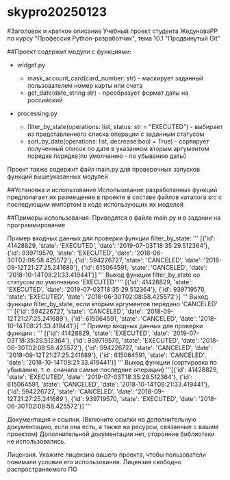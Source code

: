# skypro20250123
#Заголовок и краткое описание
Учебный проект студента ЖедуноваРР по курсу "Профессия Python-разработчик", тема 10.1 "Продвинутый Git"

##Проект содержит модули с функциями:
- widget.py
  -  mask_account_card(card_number: str) - маскирует заданный пользователем номер карты или счета
  -  get_date(date_string:str) - преобразует формат даты на российский
 
- processing.py
  -  filter_by_state(operations: list, status: str = "EXECUTED") - выбирает из представленного списка операции с заданным статусом
  -  sort_by_date(operations: list, decrease:bool = True) - сортирует полученный список по дате в указанном вторым аргументом порядке порядке(по умолчанию - по убыванию даты)

Проект также содержит файл main.py для проверочных запусков функций вышеуказанных модулей

##Установка и использование
Использование разработанных функций предполагает их размещение в проекте в составе файлов каталога src с последующим импортом в коде использующих их моделей

##Примеры использования:
Приводятся в файле main.py и в задании на программирование

Пример входных данных для проверки функции filter_by_state:
'''
[{'id': 41428829, 'state': 'EXECUTED', 'date': '2019-07-03T18:35:29.512364'}, {'id': 939719570, 'state': 'EXECUTED', 'date': '2018-06-30T02:08:58.425572'}, {'id': 594226727, 'state': 'CANCELED', 'date': '2018-09-12T21:27:25.241689'}, {'id': 615064591, 'state': 'CANCELED', 'date': '2018-10-14T08:21:33.419441'}]
'''
Выход функции filter_by_state со статусом по умолчанию 'EXECUTED'
'''
[{'id': 41428829, 'state': 'EXECUTED', 'date': '2019-07-03T18:35:29.512364'}, {'id': 939719570, 'state': 'EXECUTED', 'date': '2018-06-30T02:08:58.425572'}]
'''
Выход функции filter_by_state, если вторым аргументов передано 'CANCELED'
'''
[{'id': 594226727, 'state': 'CANCELED', 'date': '2018-09-12T21:27:25.241689'}, {'id': 615064591, 'state': 'CANCELED', 'date': '2018-10-14T08:21:33.419441'}]
'''
Пример входных данных для проверки функции :
'''
[{'id': 41428829, 'state': 'EXECUTED', 'date': '2019-07-03T18:35:29.512364'}, 
{'id': 939719570, 'state': 'EXECUTED', 'date': '2018-06-30T02:08:58.425572'}, 
{'id': 594226727, 'state': 'CANCELED', 'date': '2018-09-12T21:27:25.241689'}, 
{'id': 615064591, 'state': 'CANCELED', 'date': '2018-10-14T08:21:33.419441'}]
'''
Выход функции (сортировка по убыванию, т. е. сначала самые последние операции)
'''[{'id': 41428829, 'state': 'EXECUTED', 'date': '2019-07-03T18:35:29.512364'}, {'id': 615064591, 'state': 'CANCELED', 'date': '2018-10-14T08:21:33.419441'}, {'id': 594226727, 'state': 'CANCELED', 'date': '2018-09-12T21:27:25.241689'}, {'id': 939719570, 'state': 'EXECUTED', 'date': '2018-06-30T02:08:58.425572'}]
'''

Документация и ссылки. (Включите ссылки на дополнительную документацию, если она есть, а также на ресурсы, связанные с вашим проектом) 
Дополнительной документации нет, сторонние библиотеки не использовались.

Лицензия. Укажите лицензию вашего проекта, чтобы пользователи понимали условия его использования.
Лицензия свободно распространяемого ПО
